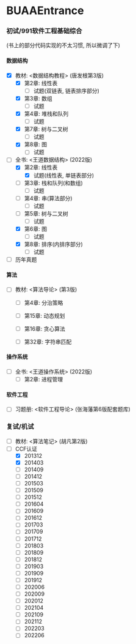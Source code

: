 # BUAAEntrance

### 初试/991软件工程基础综合

(书上的部分代码实现的不太习惯, 所以微调了下)

#### 数据结构
- [x] 教材: <数据结构教程> (唐发根第3版)
    - [x] 第2章: 线性表
      - [ ] 试题(双链表, 链表排序部分)
    - [x] 第3章: 数组
      - [ ] 试题
    - [x] 第4章: 堆栈和队列
      - [ ] 试题
    - [x] 第7章: 树与二叉树
      - [ ] 试题
    - [x] 第8章: 图
      - [ ] 试题
- [ ] 全书: <王道数据结构> (2022版)
    - [x] 第2章: 线性表
      - [x] 试题(线性表, 单链表部分)
    - [ ] 第3章: 栈和队列(和数组)
      - [ ] 试题
    - [ ] 第4章: 串(算法部分)
      - [ ] 试题
    - [ ] 第5章: 树与二叉树
      - [ ] 试题
    - [x] 第6章: 图
      - [ ] 试题
    - [x] 第8章: 排序(内排序部分)
      - [ ] 试题
- [ ] 历年真题

[//]: # (- [ ] 拔高: <算法与数据结构考研试题精析> &#40;数据结构1800&#41; 部分代码)

#### 算法
- [ ] 教材: <算法导论> (第3版)
  - [ ] 第4章: 分治策略
  - [ ] 第15章: 动态规划
  - [ ] 第16章: 贪心算法
  - [ ] 第32章: 字符串匹配


[//]: # (以下这个课好像是伪代码, 所以略过, 不过讲得是很好的, 工信部高校讲课水平感觉都挺棒的, 从不死板念PPT)

[//]: # (- [ ] 教程: <算法设计与分析> &#40;[北航MOOC]&#40;https://www.icourse163.org/course/BUAA-1449777166&#41;&#41;)

[//]: # (  - [ ] 分治)

[//]: # (  - [ ] 动态规划)

[//]: # (  - [ ] 贪心)

[//]: # (  - [ ] 图算法)


#### 操作系统
- [ ] 全书: <王道操作系统> (2022版)
    - [ ] 第2章: 进程管理

#### 软件工程
- [ ] 习题册: <软件工程导论> (张海藩第6版配套题库)

### 复试/机试
- [ ] 教材: <算法笔记> (胡凡第2版)
- [ ] CCF认证
  - [x] 201312
  - [x] 201403
  - [ ] 201409
  - [ ] 201412
  - [ ] 201503
  - [ ] 201509
  - [ ] 201512
  - [ ] 201604
  - [ ] 201609
  - [ ] 201612
  - [ ] 201703
  - [ ] 201709
  - [ ] 201712
  - [ ] 201803
  - [ ] 201809
  - [ ] 201812
  - [ ] 201903
  - [ ] 201909
  - [ ] 201912
  - [ ] 202006
  - [ ] 202009
  - [ ] 202012
  - [ ] 202104
  - [ ] 202109
  - [ ] 202112
  - [ ] 202203
  - [ ] 202206
